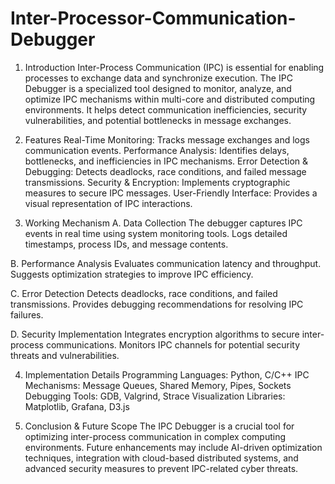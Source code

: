 # Inter-Processor-Communication-Debugger
1. Introduction
  Inter-Process Communication (IPC) is essential for enabling processes to exchange data and synchronize execution. The IPC Debugger is a specialized tool designed to monitor, analyze, and optimize IPC mechanisms within      multi-core and distributed computing environments. It helps detect communication inefficiencies, security vulnerabilities, and potential bottlenecks in message exchanges.

2. Features
  Real-Time Monitoring: Tracks message exchanges and logs communication events.
  Performance Analysis: Identifies delays, bottlenecks, and inefficiencies in IPC mechanisms.
  Error Detection & Debugging: Detects deadlocks, race conditions, and failed message transmissions.
  Security & Encryption: Implements cryptographic measures to secure IPC messages.
  User-Friendly Interface: Provides a visual representation of IPC interactions.

3. Working Mechanism
  A. Data Collection
    The debugger captures IPC events in real time using system monitoring tools.
    Logs detailed timestamps, process IDs, and message contents.

  B. Performance Analysis
    Evaluates communication latency and throughput.
    Suggests optimization strategies to improve IPC efficiency.

  C. Error Detection
    Detects deadlocks, race conditions, and failed transmissions.
    Provides debugging recommendations for resolving IPC failures.

  D. Security Implementation
    Integrates encryption algorithms to secure inter-process communications.
    Monitors IPC channels for potential security threats and vulnerabilities.

4. Implementation Details
  Programming Languages: Python, C/C++
  IPC Mechanisms: Message Queues, Shared Memory, Pipes, Sockets
  Debugging Tools: GDB, Valgrind, Strace
  Visualization Libraries: Matplotlib, Grafana, D3.js

5. Conclusion & Future Scope
  The IPC Debugger is a crucial tool for optimizing inter-process communication in complex computing environments. Future enhancements may include AI-driven optimization techniques, integration with cloud-based distributed   systems, and advanced security measures to prevent IPC-related cyber threats.

